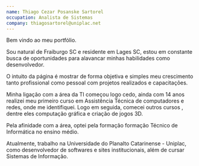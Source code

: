 ```yaml
---
name: Thiago Cezar Posanske Sartorel
occupation: Analista de Sistemas
company: thiagosartorel@uniplac.net
---
```


Bem vindo ao meu portfólio.

Sou natural de Fraiburgo SC e residente em Lages SC, estou em constante busca de oportunidades para alavancar minhas habilidades como desenvolvedor.

O intuito da página é mostrar de forma objetiva e simples meu crescimento tanto profissional como pessoal com projetos realizados e capacitações.

Minha ligação com a área da TI começou logo cedo, ainda com 14 anos realizei meu primeiro curso em Assistência Técnica de computadores e redes, onde me identifiquei. Logo em seguida, comecei outros cursos , dentre eles computação gráfica e criação de jogos 3D.

Pela afinidade com a área, optei pela formação formação Técnico de Informática no ensino médio.

Atualmente, trabalho na Universidade do Planalto Catarinense - Uniplac, como desenvolvedor de softwares e sites institucionais, além de cursar Sistemas de Informação.
